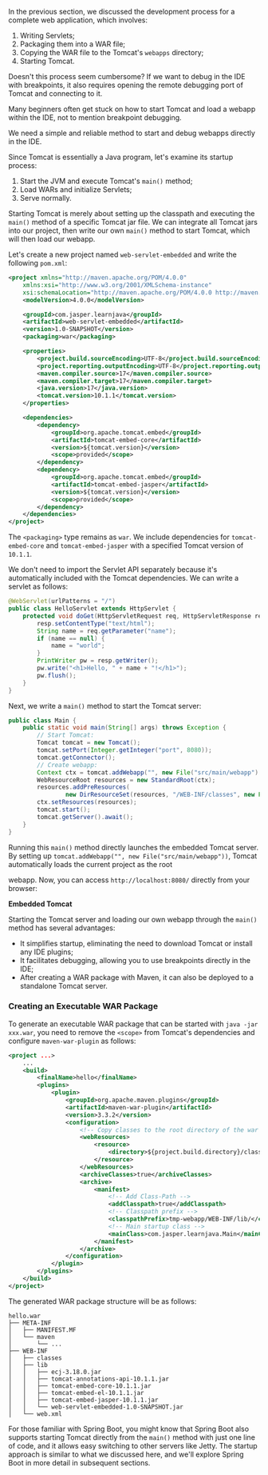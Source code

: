 In the previous section, we discussed the development process for a complete web application, which involves:

1. Writing Servlets;
2. Packaging them into a WAR file;
3. Copying the WAR file to the Tomcat's `webapps` directory;
4. Starting Tomcat.

Doesn't this process seem cumbersome? If we want to debug in the IDE with breakpoints, it also requires opening the remote debugging port of Tomcat and connecting to it.

Many beginners often get stuck on how to start Tomcat and load a webapp within the IDE, not to mention breakpoint debugging.

We need a simple and reliable method to start and debug webapps directly in the IDE.

Since Tomcat is essentially a Java program, let's examine its startup process:

1. Start the JVM and execute Tomcat's `main()` method;
2. Load WARs and initialize Servlets;
3. Serve normally.

Starting Tomcat is merely about setting up the classpath and executing the `main()` method of a specific Tomcat jar file. We can integrate all Tomcat jars into our project, then write our own `main()` method to start Tomcat, which will then load our webapp.

Let's create a new project named `web-servlet-embedded` and write the following `pom.xml`:

```xml
<project xmlns="http://maven.apache.org/POM/4.0.0"
    xmlns:xsi="http://www.w3.org/2001/XMLSchema-instance"
    xsi:schemaLocation="http://maven.apache.org/POM/4.0.0 http://maven.apache.org/xsd/maven-4.0.0.xsd">
    <modelVersion>4.0.0</modelVersion>

    <groupId>com.jasper.learnjava</groupId>
    <artifactId>web-servlet-embedded</artifactId>
    <version>1.0-SNAPSHOT</version>
    <packaging>war</packaging>

    <properties>
        <project.build.sourceEncoding>UTF-8</project.build.sourceEncoding>
        <project.reporting.outputEncoding>UTF-8</project.reporting.outputEncoding>
        <maven.compiler.source>17</maven.compiler.source>
        <maven.compiler.target>17</maven.compiler.target>
        <java.version>17</java.version>
        <tomcat.version>10.1.1</tomcat.version>
    </properties>

    <dependencies>
        <dependency>
            <groupId>org.apache.tomcat.embed</groupId>
            <artifactId>tomcat-embed-core</artifactId>
            <version>${tomcat.version}</version>
            <scope>provided</scope>
        </dependency>
        <dependency>
            <groupId>org.apache.tomcat.embed</groupId>
            <artifactId>tomcat-embed-jasper</artifactId>
            <version>${tomcat.version}</version>
            <scope>provided</scope>
        </dependency>
    </dependencies>
</project>
```

The `<packaging>` type remains as `war`. We include dependencies for `tomcat-embed-core` and `tomcat-embed-jasper` with a specified Tomcat version of `10.1.1`.

We don't need to import the Servlet API separately because it's automatically included with the Tomcat dependencies. We can write a servlet as follows:

```java
@WebServlet(urlPatterns = "/")
public class HelloServlet extends HttpServlet {
    protected void doGet(HttpServletRequest req, HttpServletResponse resp) throws ServletException, IOException {
        resp.setContentType("text/html");
        String name = req.getParameter("name");
        if (name == null) {
            name = "world";
        }
        PrintWriter pw = resp.getWriter();
        pw.write("<h1>Hello, " + name + "!</h1>");
        pw.flush();
    }
}
```

Next, we write a `main()` method to start the Tomcat server:

```java
public class Main {
    public static void main(String[] args) throws Exception {
        // Start Tomcat:
        Tomcat tomcat = new Tomcat();
        tomcat.setPort(Integer.getInteger("port", 8080));
        tomcat.getConnector();
        // Create webapp:
        Context ctx = tomcat.addWebapp("", new File("src/main/webapp").getAbsolutePath());
        WebResourceRoot resources = new StandardRoot(ctx);
        resources.addPreResources(
                new DirResourceSet(resources, "/WEB-INF/classes", new File("target/classes").getAbsolutePath(), "/"));
        ctx.setResources(resources);
        tomcat.start();
        tomcat.getServer().await();
    }
}
```

Running this `main()` method directly launches the embedded Tomcat server. By setting up `tomcat.addWebapp("", new File("src/main/webapp"))`, Tomcat automatically loads the current project as the root

 webapp. Now, you can access `http://localhost:8080/` directly from your browser:

**Embedded Tomcat**

Starting the Tomcat server and loading our own webapp through the `main()` method has several advantages:

- It simplifies startup, eliminating the need to download Tomcat or install any IDE plugins;
- It facilitates debugging, allowing you to use breakpoints directly in the IDE;
- After creating a WAR package with Maven, it can also be deployed to a standalone Tomcat server.

### Creating an Executable WAR Package

To generate an executable WAR package that can be started with `java -jar xxx.war`, you need to remove the `<scope>` from Tomcat's dependencies and configure `maven-war-plugin` as follows:

```xml
<project ...>
    ...
    <build>
        <finalName>hello</finalName>
        <plugins>
            <plugin>
                <groupId>org.apache.maven.plugins</groupId>
                <artifactId>maven-war-plugin</artifactId>
                <version>3.3.2</version>
                <configuration>
                    <!-- Copy classes to the root directory of the war package -->
                    <webResources>
                        <resource>
                            <directory>${project.build.directory}/classes</directory>
                        </resource>
                    </webResources>
                    <archiveClasses>true</archiveClasses>
                    <archive>
                        <manifest>
                            <!-- Add Class-Path -->
                            <addClasspath>true</addClasspath>
                            <!-- Classpath prefix -->
                            <classpathPrefix>tmp-webapp/WEB-INF/lib/</classpathPrefix>
                            <!-- Main startup class -->
                            <mainClass>com.jasper.learnjava.Main</mainClass>
                        </manifest>
                    </archive>
                </configuration>
            </plugin>
        </plugins>
    </build>
</project>
```

The generated WAR package structure will be as follows:

```
hello.war
├── META-INF
│   ├── MANIFEST.MF
│   └── maven
│       └── ...
├── WEB-INF
│   ├── classes
│   ├── lib
│   │   ├── ecj-3.18.0.jar
│   │   ├── tomcat-annotations-api-10.1.1.jar
│   │   ├── tomcat-embed-core-10.1.1.jar
│   │   ├── tomcat-embed-el-10.1.1.jar
│   │   ├── tomcat-embed-jasper-10.1.1.jar
│   │   └── web-servlet-embedded-1.0-SNAPSHOT.jar
│   └── web.xml
```

For those familiar with Spring Boot, you might know that Spring Boot also supports starting Tomcat directly from the `main()` method with just one line of code, and it allows easy switching to other servers like Jetty. The startup approach is similar to what we discussed here, and we'll explore Spring Boot in more detail in subsequent sections.